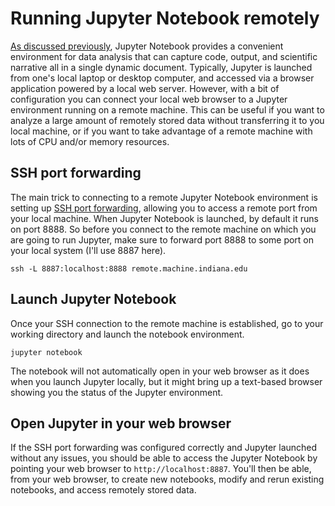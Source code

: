 # Running Jupyter Notebook remotely

[As discussed previously](04-Howto-LiterateProgramming.md), Jupyter Notebook provides a convenient environment for data analysis that can capture code, output, and scientific narrative all in a single dynamic document.
Typically, Jupyter is launched from one's local laptop or desktop computer, and accessed via a browser application powered by a local web server.
However, with a bit of configuration you can connect your local web browser to a Jupyter environment running on a remote machine.
This can be useful if you want to analyze a large amount of remotely stored data without transferring it to you local machine, or if you want to take advantage of a remote machine with lots of CPU and/or memory resources.

## SSH port forwarding

The main trick to connecting to a remote Jupyter Notebook environment is setting up [SSH port forwarding](https://help.ubuntu.com/community/SSH/OpenSSH/PortForwarding), allowing you  to access a remote port from your local machine.
When Jupyter Notebook is launched, by default it runs on port 8888.
So before you connect to the remote machine on which you are going to run Jupyter, make sure to forward port 8888 to some port on your local system (I'll use 8887 here).

```
ssh -L 8887:localhost:8888 remote.machine.indiana.edu
```

## Launch Jupyter Notebook

Once your SSH connection to the remote machine is established, go to your working directory and launch the notebook environment.

```
jupyter notebook
```

The notebook will not automatically open in your web browser as it does when you launch Jupyter locally, but it might bring up a text-based browser showing you the status of the Jupyter environment.

## Open Jupyter in your web browser

If the SSH port forwarding was configured correctly and Jupyter launched without any issues, you should be able to access the Jupyter Notebook by pointing your web browser to `http://localhost:8887`.
You'll then be able, from your web browser, to create new notebooks, modify and rerun existing notebooks, and access remotely stored data.
